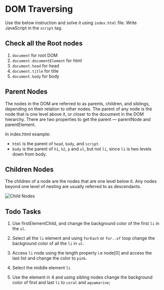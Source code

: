 # DOM Traversing

Use the below instruction and solve it using `index.html` file. Write JavaScript in the `script` tag.

## Check all the Root nodes

1. `document` for root DOM
2. `document.documentElement` for html
3. `document.head` for head
4. `document.title` for title
5. `document.body` for body

## Parent Nodes

The nodes in the DOM are referred to as parents, children, and siblings, depending on their relation to other nodes. The parent of any node is the node that is one level above it, or closer to the document in the DOM hierarchy. There are two properties to get the parent — parentNode and parentElement.

In index.html example:

- `html` is the parent of `head`, `body`, and `script`.
- `body` is the parent of `h1`, `h2`, `p` and `ul`, but not `li`, since `li` is two levels down from body.

## Children Nodes

The children of a node are the nodes that are one level below it. Any nodes beyond one level of nesting are usually referred to as descendants.

![Child Nodes](./assets/childnodes.png)

## Todo Tasks

1. Use firstElementChild, and change the background color of the first `li` in the `ul`.

2. Select all the `li` element and using `forEach` or `for..of` loop change the background color of all the `li` in `ul`.

3. Access `li` node using the length property i.e node[0] and access the last list and change the color to `pink`.

4. Select the middle element `li`

5. Use the element in 4 and using sibling nodes change the background color of first and last `li` to `coral` and `aquamarine`;
